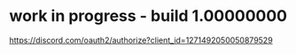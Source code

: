 # work in progress - build 1.00000000

https://discord.com/oauth2/authorize?client_id=1271492050050879529
